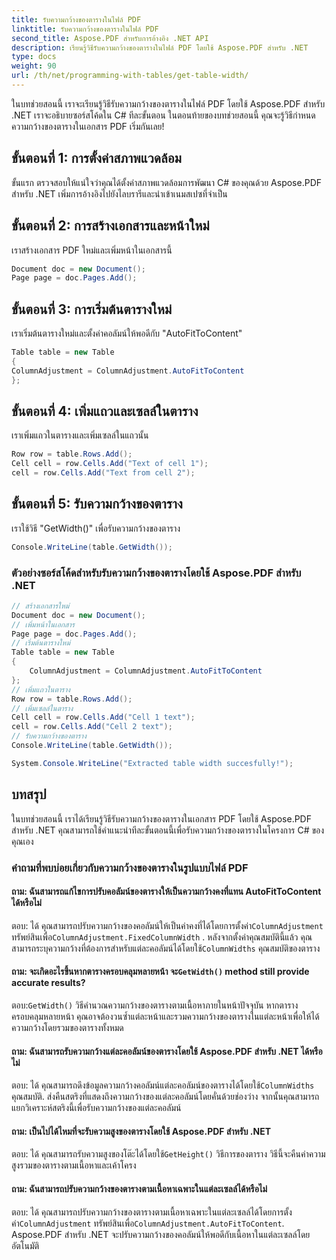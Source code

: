 ```yaml
---
title: รับความกว้างของตารางในไฟล์ PDF
linktitle: รับความกว้างของตารางในไฟล์ PDF
second_title: Aspose.PDF สำหรับการอ้างอิง .NET API
description: เรียนรู้วิธีรับความกว้างของตารางในไฟล์ PDF โดยใช้ Aspose.PDF สำหรับ .NET
type: docs
weight: 90
url: /th/net/programming-with-tables/get-table-width/
---
```

ในบทช่วยสอนนี้ เราจะเรียนรู้วิธีรับความกว้างของตารางในไฟล์ PDF โดยใช้ Aspose.PDF สำหรับ .NET เราจะอธิบายซอร์สโค้ดใน C# ทีละขั้นตอน ในตอนท้ายของบทช่วยสอนนี้ คุณจะรู้วิธีกำหนดความกว้างของตารางในเอกสาร PDF เริ่มกันเลย!

## ขั้นตอนที่ 1: การตั้งค่าสภาพแวดล้อม
ขั้นแรก ตรวจสอบให้แน่ใจว่าคุณได้ตั้งค่าสภาพแวดล้อมการพัฒนา C# ของคุณด้วย Aspose.PDF สำหรับ .NET เพิ่มการอ้างอิงไปยังไลบรารีและนำเข้าเนมสเปซที่จำเป็น

## ขั้นตอนที่ 2: การสร้างเอกสารและหน้าใหม่
เราสร้างเอกสาร PDF ใหม่และเพิ่มหน้าในเอกสารนี้

```csharp
Document doc = new Document();
Page page = doc.Pages.Add();
```

## ขั้นตอนที่ 3: การเริ่มต้นตารางใหม่
เราเริ่มต้นตารางใหม่และตั้งค่าคอลัมน์ให้พอดีกับ "AutoFitToContent"

```csharp
Table table = new Table
{
ColumnAdjustment = ColumnAdjustment.AutoFitToContent
};
```

## ขั้นตอนที่ 4: เพิ่มแถวและเซลล์ในตาราง
เราเพิ่มแถวในตารางและเพิ่มเซลล์ในแถวนั้น

```csharp
Row row = table.Rows.Add();
Cell cell = row.Cells.Add("Text of cell 1");
cell = row.Cells.Add("Text from cell 2");
```

## ขั้นตอนที่ 5: รับความกว้างของตาราง
เราใช้วิธี "GetWidth()" เพื่อรับความกว้างของตาราง

```csharp
Console.WriteLine(table.GetWidth());
```

### ตัวอย่างซอร์สโค้ดสำหรับรับความกว้างของตารางโดยใช้ Aspose.PDF สำหรับ .NET

```csharp
// สร้างเอกสารใหม่
Document doc = new Document();
// เพิ่มหน้าในเอกสาร
Page page = doc.Pages.Add();
// เริ่มต้นตารางใหม่
Table table = new Table
{
	ColumnAdjustment = ColumnAdjustment.AutoFitToContent
};
// เพิ่มแถวในตาราง
Row row = table.Rows.Add();
// เพิ่มเซลล์ในตาราง
Cell cell = row.Cells.Add("Cell 1 text");
cell = row.Cells.Add("Cell 2 text");
// รับความกว้างของตาราง
Console.WriteLine(table.GetWidth());

System.Console.WriteLine("Extracted table width succesfully!");
```

## บทสรุป
ในบทช่วยสอนนี้ เราได้เรียนรู้วิธีรับความกว้างของตารางในเอกสาร PDF โดยใช้ Aspose.PDF สำหรับ .NET คุณสามารถใช้คำแนะนำทีละขั้นตอนนี้เพื่อรับความกว้างของตารางในโครงการ C# ของคุณเอง

### คำถามที่พบบ่อยเกี่ยวกับความกว้างของตารางในรูปแบบไฟล์ PDF

#### ถาม: ฉันสามารถแก้ไขการปรับคอลัมน์ของตารางให้เป็นความกว้างคงที่แทน AutoFitToContent ได้หรือไม่

 ตอบ: ได้ คุณสามารถปรับความกว้างของคอลัมน์ให้เป็นค่าคงที่ได้โดยการตั้งค่า`ColumnAdjustment` ทรัพย์สินเพื่อ`ColumnAdjustment.FixedColumnWidth` . หลังจากตั้งค่าคุณสมบัตินี้แล้ว คุณสามารถระบุความกว้างที่ต้องการสำหรับแต่ละคอลัมน์ได้โดยใช้`ColumnWidths` คุณสมบัติของตาราง

####  ถาม: จะเกิดอะไรขึ้นหากตารางครอบคลุมหลายหน้า จะ`GetWidth()` method still provide accurate results?

 ตอบ:`GetWidth()` วิธีคำนวณความกว้างของตารางตามเนื้อหาภายในหน้าปัจจุบัน หากตารางครอบคลุมหลายหน้า คุณอาจต้องวนซ้ำแต่ละหน้าและรวมความกว้างของตารางในแต่ละหน้าเพื่อให้ได้ความกว้างโดยรวมของตารางทั้งหมด

#### ถาม: ฉันสามารถรับความกว้างแต่ละคอลัมน์ของตารางโดยใช้ Aspose.PDF สำหรับ .NET ได้หรือไม่

ตอบ: ได้ คุณสามารถดึงข้อมูลความกว้างคอลัมน์แต่ละคอลัมน์ของตารางได้โดยใช้`ColumnWidths` คุณสมบัติ. ส่งคืนสตริงที่แสดงถึงความกว้างของแต่ละคอลัมน์โดยคั่นด้วยช่องว่าง จากนั้นคุณสามารถแยกวิเคราะห์สตริงนี้เพื่อรับความกว้างของแต่ละคอลัมน์

#### ถาม: เป็นไปได้ไหมที่จะรับความสูงของตารางโดยใช้ Aspose.PDF สำหรับ .NET

 ตอบ: ได้ คุณสามารถรับความสูงของโต๊ะได้โดยใช้`GetHeight()` วิธีการของตาราง วิธีนี้จะคืนค่าความสูงรวมของตารางตามเนื้อหาและเค้าโครง

#### ถาม: ฉันสามารถปรับความกว้างของตารางตามเนื้อหาเฉพาะในแต่ละเซลล์ได้หรือไม่

 ตอบ: ได้ คุณสามารถปรับความกว้างของตารางตามเนื้อหาเฉพาะในแต่ละเซลล์ได้โดยการตั้งค่า`ColumnAdjustment` ทรัพย์สินเพื่อ`ColumnAdjustment.AutoFitToContent`. Aspose.PDF สำหรับ .NET จะปรับความกว้างของคอลัมน์ให้พอดีกับเนื้อหาในแต่ละเซลล์โดยอัตโนมัติ
